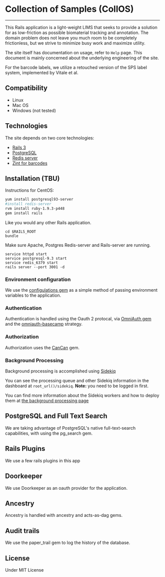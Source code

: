 # Collection of Samples (CollOS)

--------------------------------

This Rails application is a light-weight LIMS that seeks to provide a solution for as low-friction as possible biomaterial tracking and annotation. The domain problem does not leave you much room to be completely frictionless, but we strive to minimize busy work and maximize utility.

The site itself has documentation on usage, refer to `Help` page. This document is mainly concerned about the underlying engineering of the site.

For the barcode labels, we utilize a retouched version of the SPS label system, implemented by Vitale et al.

## Compatibility

* Linux
* Mac OS
* Windows (not tested)

## Technologies

The site depends on two core technologies:

* [Rails 3](http://rubyonrails.org/)
* [PostgreSQL](http://www.postgresql.org/)
* [Redis server](http://redis.io/)
* [Zint for barcodes](https://zint.github.io/)

## Installation (TBU)

Instructions for CentOS:

```bash
yum install postgresql93-server
#install redis-server
rvm install ruby-1.9.3-p448
gem install rails
```

Like you would any other Rails application.

```
cd $RAILS_ROOT
bundle
```

Make sure Apache, Postgres Redis-server and Rails-server are running.

```
service httpd start
service postgresql-9.3 start
service redis_6379 start
rails server --port 3001 -d
```

### Environment configuration

We use the [configulations gem](https://github.com/leongersing/configulations) as a simple method of passing environment variables to the application.

### Authentication

Authentication is handled using the Oauth 2 protocal, via [OmniAuth gem](https://github.com/intridea/omniauth/wiki) and the [omniauth-basecamp](https://github.com/Verano/omniauth-basecamp) strategy.

### Authorization

Authorization uses the [CanCan](https://github.com/ryanb/cancan) gem.

### Background Processing

Background processing is accomplished using [Sidekiq](http://sidekiq.org/)

You can see the processing queue and other Sidekiq information in the dashboard at `root_url()/sidekiq`. __Note:__ you need to be logged in first.

You can find more information about the Sidekiq workers and how to deploy them at [the background processing page](doc/background_processing.md)

## PostgreSQL and Full Text Search

We are taking advantage of PostgreSQL's native full-text-search capabilities, with using the pg_search gem.

## Rails Plugins

We use a few rails plugins in this app

## Doorkeeper

We use Doorkeeper as an oauth provider for the application.

## Ancestry

Ancestry is handled with ancestry and acts-as-dag gems.

## Audit trails

We use the paper_trail gem to log the history of the database.

## License

Under MIT License
